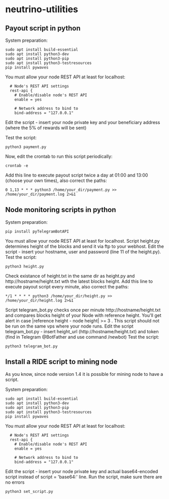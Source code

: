 # neutrino-utilities

## Payout script in python
System preparation:
```
sudo apt install build-essential
sudo apt install python3-dev
sudo apt install python3-pip
sudo apt install python3-testresources
pip install pywaves
```

You must allow your node REST API at least for localhost:
```
  # Node's REST API settings
  rest-api {
    # Enable/disable node's REST API
    enable = yes

    # Network address to bind to
    bind-address = "127.0.0.1"
```
Edit the script - insert your node private key and your beneficiary address (where the 5% of rewards will be sent)

Test the script:
```
python3 payment.py
```
Now, edit the crontab to run this script periodically:
```
crontab -e
```
Add this line to execute payout script twice a day at 01:00 and 13:00 (choose your own times), also correct the paths:
```
0 1,13 * * * python3 /home/your_dir/payment.py >> /home/your_dir/payment.log 2>&1
```
## Node monitoring scripts in python
System preparation:
```
pip install pyTelegramBotAPI
```
You must allow your node REST API at least for localhost. 
Script height.py determines height of the blocks and send it via ftp to your webhost.
Edit the script - insert your hostname, user and password (line 11 of the height.py).
Test the script:
```
python3 height.py
```
Check existance of height.txt in the same dir as height.py and http://hostname/height.txt wth the latest blocks height.
Add this line to execute payout script every minute, also correct the paths:
```
*/1 * * * * python3 /home/your_dir/height.py >> /home/your_dir/height.log 2>&1
```
Script telegram_bot.py checks once per minute http://hostname/height.txt and compares blocks height of your Node with reference height. You'll get alert in case |reference height - node height| >= 3 . This script should not be run on the same vps where your node runs.
Edit the script telegram_bot.py - insert height_url (http://hostname/height.txt) and token (find in Telegram @BotFather and use command /newbot)
Test the script:
```
python3 telegram_bot.py
```

## Install a RIDE script to mining node
As you know, since node version 1.4 it is possible for mining node to have a script.


System preparation:
```
sudo apt install build-essential
sudo apt install python3-dev
sudo apt install python3-pip
sudo apt install python3-testresources
pip install pywaves
```

You must allow your node REST API at least for localhost:
```
  # Node's REST API settings
  rest-api {
    # Enable/disable node's REST API
    enable = yes

    # Network address to bind to
    bind-address = "127.0.0.1"
```
Edit the script - insert your node private key and actual base64-encoded script instead of script = 'base64:' line.
Run the script, make sure there are no errors
```
python3 set_script.py
```
